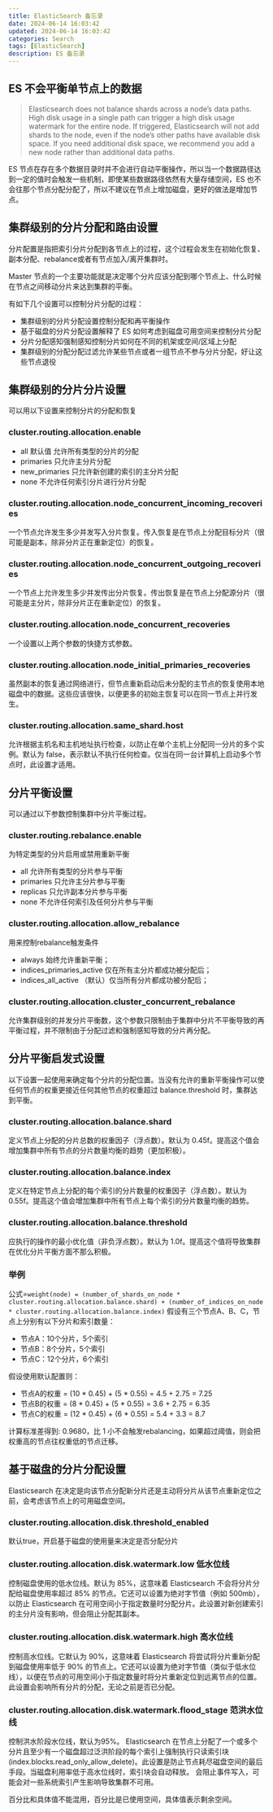 ```yaml
---
title: ElasticSearch 备忘录
date: 2024-06-14 16:03:42
updated: 2024-06-14 16:03:42
categories: Search
tags: [ElasticSearch]
description: ES 备忘录
---
```


## ES 不会平衡单节点上的数据
> Elasticsearch does not balance shards across a node’s data paths. High disk usage in a single path can trigger a high disk usage watermark for the entire node. If triggered, Elasticsearch will not add shards to the node, even if the node’s other paths have available disk space. If you need additional disk space, we recommend you add a new node rather than additional data paths.

ES 节点在存在多个数据目录时并不会进行自动平衡操作，所以当一个数据路径达到一定的值时会触发一些机制，即使某些数据路径依然有大量存储空间，ES 也不会往那个节点分配分配了，所以不建议在节点上增加磁盘，更好的做法是增加节点。

## 集群级别的分片分配和路由设置
分片配置是指把索引分片分配到各节点上的过程，这个过程会发生在初始化恢复、副本分配、rebalance或者有节点加入/离开集群时。

Master 节点的一个主要功能就是决定哪个分片应该分配到哪个节点上、什么时候在节点之间移动分片来达到集群的平衡。

有如下几个设置可以控制分片分配的过程：
- 集群级别的分片分配设置控制分配和再平衡操作
- 基于磁盘的分片分配设置解释了 ES 如何考虑到磁盘可用空间来控制分片分配
- 分片分配感知强制感知控制分片如何在不同的机架或空间/区域上分配
- 集群级别的分配分配过滤允许某些节点或者一组节点不参与分片分配，好让这些节点退役


## 集群级别的分片分片设置
可以用以下设置来控制分片的分配和恢复 
### cluster.routing.allocation.enable
- all 默认值 允许所有类型的分片的分配
- primaries 只允许主分片分配
- new_primaries 只允许新创建的索引的主分片分配
- none 不允许任何索引分片进行分片分配
  
### cluster.routing.allocation.node_concurrent_incoming_recoveries
一个节点允许发生多少并发写入分片恢复。传入恢复是在节点上分配目标分片（很可能是副本，除非分片正在重新定位）的恢复。

### cluster.routing.allocation.node_concurrent_outgoing_recoveries
一个节点上允许发生多少并发传出分片恢复。传出恢复是在节点上分配源分片（很可能是主分片，除非分片正在重新定位）的恢复。

### cluster.routing.allocation.node_concurrent_recoveries
一个设置以上两个参数的快捷方式参数。

### cluster.routing.allocation.node_initial_primaries_recoveries
虽然副本的恢复通过网络进行，但节点重新启动后未分配的主节点的恢复使用本地磁盘中的数据。这些应该很快，以便更多的初始主恢复可以在同一节点上并行发生。

### cluster.routing.allocation.same_shard.host
允许根据主机名和主机地址执行检查，以防止在单个主机上分配同一分片的多个实例。默认为 false，表示默认不执行任何检查。仅当在同一台计算机上启动多个节点时，此设置才适用。

## 分片平衡设置
可以通过以下参数控制集群中分片平衡过程。
### cluster.routing.rebalance.enable
为特定类型的分片启用或禁用重新平衡
- all 允许所有类型的分片参与平衡
- primaries 只允许主分片参与平衡
- replicas 只允许副本分片参与平衡
- none 不允许任何索引及任何分片参与平衡

### cluster.routing.allocation.allow_rebalance
用来控制rebalance触发条件
- always  始终允许重新平衡；
- indices_primaries_active  仅在所有主分片都成功被分配后；
- indices_all_active （默认）仅当所有分片都成功被分配后；

### cluster.routing.allocation.cluster_concurrent_rebalance
允许集群级别的并发分片平衡数，这个参数只限制由于集群中分片不平衡导致的再平衡过程，并不限制由于分配过滤和强制感知导致的分片再分配。

## 分片平衡启发式设置
以下设置一起使用来确定每个分片的分配位置。当没有允许的重新平衡操作可以使任何节点的权重更接近任何其他节点的权重超过 balance.threshold 时，集群达到平衡。

### cluster.routing.allocation.balance.shard
定义节点上分配的分片总数的权重因子（浮点数）。默认为 0.45f。提高这个值会增加集群中所有节点的分片数量均衡的趋势（更加积极）。
### cluster.routing.allocation.balance.index
定义在特定节点上分配的每个索引的分片数量的权重因子（浮点数）。默认为 0.55f。提高这个值会增加集群中所有节点上每个索引的分片数量均衡的趋势。
### cluster.routing.allocation.balance.threshold
应执行的操作的最小优化值（非负浮点数）。默认为 1.0f。提高这个值将导致集群在优化分片平衡方面不那么积极。

### 举例
公式=`weight(node) = (number_of_shards_on_node * cluster.routing.allocation.balance.shard) + (number_of_indices_on_node * cluster.routing.allocation.balance.index)`
假设有三个节点A、B、C，节点上分别有以下分片和索引数量：
- 节点A：10个分片，5个索引
- 节点B：8个分片，5个索引
- 节点C：12个分片，6个索引

假设使用默认配置则：
- 节点A的权重 = (10 * 0.45) + (5 * 0.55) = 4.5 + 2.75 = 7.25
- 节点B的权重 = (8 * 0.45) + (5 * 0.55) = 3.6 + 2.75 = 6.35
- 节点C的权重 = (12 * 0.45) + (6 * 0.55) = 5.4 + 3.3 = 8.7

计算标准差得到: 0.9680，比 1 小不会触发rebalancing，如果超过阈值，则会把权重高的节点往权重低的节点迁移。

## 基于磁盘的分片分配设置
Elasticsearch 在决定是向该节点分配新分片还是主动将分片从该节点重新定位之前，会考虑该节点上的可用磁盘空间。
### cluster.routing.allocation.disk.threshold_enabled
默认true，开启基于磁盘的使用量来决定是否分配分片

### cluster.routing.allocation.disk.watermark.low 低水位线
控制磁盘使用的低水位线。默认为 85%，这意味着 Elasticsearch 不会将分片分配给磁盘使用率超过 85% 的节点。它还可以设置为绝对字节值（例如 500mb），以防止 Elasticsearch 在可用空间小于指定数量时分配分片。此设置对新创建索引的主分片没有影响，但会阻止分配其副本。
### cluster.routing.allocation.disk.watermark.high 高水位线
控制高水位线。它默认为 90%，这意味着 Elasticsearch 将尝试将分片重新分配到磁盘使用率低于 90% 的节点上。它还可以设置为绝对字节值（类似于低水位线），以便在节点的可用空间小于指定数量时将分片重新定位到远离节点的位置。此设置会影响所有分片的分配，无论之前是否已分配。
### cluster.routing.allocation.disk.watermark.flood_stage 范洪水位线
控制洪水阶段水位线，默认为95%。 Elasticsearch 在节点上分配了一个或多个分片且至少有一个磁盘超过泛洪阶段的每个索引上强制执行只读索引块 (index.blocks.read_only_allow_delete)。此设置是防止节点耗尽磁盘空间的最后手段。当磁盘利用率低于高水位线时，索引块会自动释放。
会阻止事件写入，可能会对一些系统索引产生影响导致集群不可用。

百分比和具体值不能混用，百分比是已使用空间，具体值表示剩余空间。

